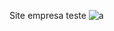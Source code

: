 Site empresa teste 
![a](https://user-images.githubusercontent.com/90015426/146011380-d6f5616d-1144-4518-bb09-7dbd246e2a6e.gif)
